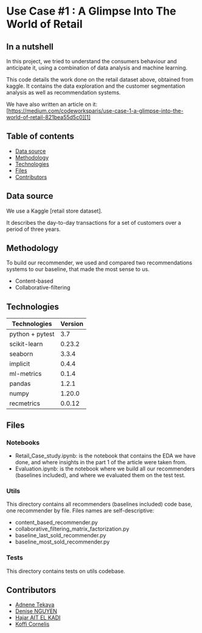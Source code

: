 # Use Case #1 : A Glimpse Into The World of Retail

## In a nutshell
In this project, we tried to understand the consumers behaviour and anticipate it, using a combination of data analysis and machine learning.


This code details the work done on the retail dataset above, obtained from kaggle.
It contains the data exploration and the customer segmentation analysis as well as recommendation systems.

We have also written an article on it: [https://medium.com/codeworksparis/use-case-1-a-glimpse-into-the-world-of-retail-821bea55d5c0][1]


## Table of contents
* [Data source](#data-source)
* [Methodology](#methodology)
* [Technologies](#technologies)
* [Files](#Files)
* [Contributors](#contributors)

## Data source
We use a Kaggle [retail store dataset].

It describes the day-to-day transactions for a set of customers over a period of three years.

## Methodology
To build our recommender, we used and compared two recommendations systems to our baseline,
that made the most sense to us.
- Content-based
- Collaborative-filtering
	
## Technologies
|  Technologies | Version  |
|---|---|
|  python + pytest |  3.7 |
|  scikit-learn |  0.23.2  |
|  seaborn |  3.3.4  |
|  implicit |  0.4.4 |
|  ml-metrics | 0.1.4 |
|  pandas | 1.2.1 |
|  numpy | 1.20.0 | 
| recmetrics | 0.0.12 |

## Files

### Notebooks
- Retail_Case_study.ipynb: is the notebook that contains the EDA we have done, and where insights in the part 1 of the article were taken from.
- Evaluation.ipynb: is the notebook where we build all our recommenders (baselines included), and where we evaluated them on the test test.
### Utils
This directory contains all recommenders (baselines included) code base, one recommender by file. Files names are self-descriptive:
- content_based_recommender.py
- collaborative_filtering_matrix_factorization.py
- baseline_last_sold_recommender.py
- baseline_most_sold_recommender.py
### Tests
This directory contains tests on utils codebase.



## Contributors
* [Adnene Tekaya](https://github.com/atekaya)
* [Denise NGUYEN](https://github.com/nise2)
* [Hajar AIT EL KADI](https://github.com/HAEKADI)
* [Koffi Cornelis](https://github.com/CorKof)

[1]: https://medium.com/codeworksparis/use-case-1-a-glimpse-into-the-world-of-retail-821bea55d5c0
[2]: https://www.kaggle.com/darpan25bajaj/retail-case-study-data




